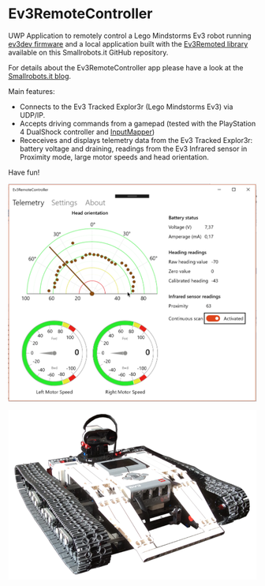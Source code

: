 # Ev3RemoteController

UWP Application to remotely control a Lego Mindstorms Ev3 robot running [ev3dev firmware](www.ev3dev.org)  and a local application built with the [Ev3Remoted library](https://github.com/smallrobots/Ev3Remoted) available on this Smallrobots.it GitHub repository.

For details about the Ev3RemoteController app please have a look at the [Smallrobots.it blog](https://www.smallrobots.it/ev3-tracked-explorer-remote-control-app).

Main features:
- Connects to the Ev3 Tracked Explor3r (Lego Mindstorms Ev3) via UDP/IP.
- Accepts driving commands from a gamepad (tested with the PlayStation 4 DualShock controller and [InputMapper](https://inputmapper.com))
- Receceives and displays telemetry data from the Ev3 Tracked Explor3r: battery voltage and draining, readings from the Ev3 Infrared sensor in Proximity mode, large motor speeds and head orientation.

Have fun!

![Screenshot](Ev3RemoteController/Assets/Schermata%202018-02-22%20alle%2008.52.49.png)

![Ev3 Tracked Explorer](Ev3RemoteController/Assets/Ev3Tank-v1-12.png)
